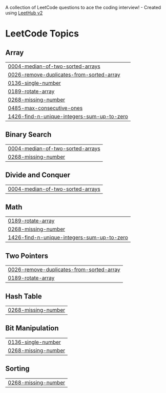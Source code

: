 A collection of LeetCode questions to ace the coding interview! - Created using [LeetHub v2](https://github.com/arunbhardwaj/LeetHub-2.0)
<!---LeetCode Topics Start-->
# LeetCode Topics
## Array
|  |
| ------- |
| [0004-median-of-two-sorted-arrays](https://github.com/revanth2805r/LeetCode-Daily/tree/master/0004-median-of-two-sorted-arrays) |
| [0026-remove-duplicates-from-sorted-array](https://github.com/revanth2805r/LeetCode-Daily/tree/master/0026-remove-duplicates-from-sorted-array) |
| [0136-single-number](https://github.com/revanth2805r/LeetCode-Daily/tree/master/0136-single-number) |
| [0189-rotate-array](https://github.com/revanth2805r/LeetCode-Daily/tree/master/0189-rotate-array) |
| [0268-missing-number](https://github.com/revanth2805r/LeetCode-Daily/tree/master/0268-missing-number) |
| [0485-max-consecutive-ones](https://github.com/revanth2805r/LeetCode-Daily/tree/master/0485-max-consecutive-ones) |
| [1426-find-n-unique-integers-sum-up-to-zero](https://github.com/revanth2805r/LeetCode-Daily/tree/master/1426-find-n-unique-integers-sum-up-to-zero) |
## Binary Search
|  |
| ------- |
| [0004-median-of-two-sorted-arrays](https://github.com/revanth2805r/LeetCode-Daily/tree/master/0004-median-of-two-sorted-arrays) |
| [0268-missing-number](https://github.com/revanth2805r/LeetCode-Daily/tree/master/0268-missing-number) |
## Divide and Conquer
|  |
| ------- |
| [0004-median-of-two-sorted-arrays](https://github.com/revanth2805r/LeetCode-Daily/tree/master/0004-median-of-two-sorted-arrays) |
## Math
|  |
| ------- |
| [0189-rotate-array](https://github.com/revanth2805r/LeetCode-Daily/tree/master/0189-rotate-array) |
| [0268-missing-number](https://github.com/revanth2805r/LeetCode-Daily/tree/master/0268-missing-number) |
| [1426-find-n-unique-integers-sum-up-to-zero](https://github.com/revanth2805r/LeetCode-Daily/tree/master/1426-find-n-unique-integers-sum-up-to-zero) |
## Two Pointers
|  |
| ------- |
| [0026-remove-duplicates-from-sorted-array](https://github.com/revanth2805r/LeetCode-Daily/tree/master/0026-remove-duplicates-from-sorted-array) |
| [0189-rotate-array](https://github.com/revanth2805r/LeetCode-Daily/tree/master/0189-rotate-array) |
## Hash Table
|  |
| ------- |
| [0268-missing-number](https://github.com/revanth2805r/LeetCode-Daily/tree/master/0268-missing-number) |
## Bit Manipulation
|  |
| ------- |
| [0136-single-number](https://github.com/revanth2805r/LeetCode-Daily/tree/master/0136-single-number) |
| [0268-missing-number](https://github.com/revanth2805r/LeetCode-Daily/tree/master/0268-missing-number) |
## Sorting
|  |
| ------- |
| [0268-missing-number](https://github.com/revanth2805r/LeetCode-Daily/tree/master/0268-missing-number) |
<!---LeetCode Topics End-->